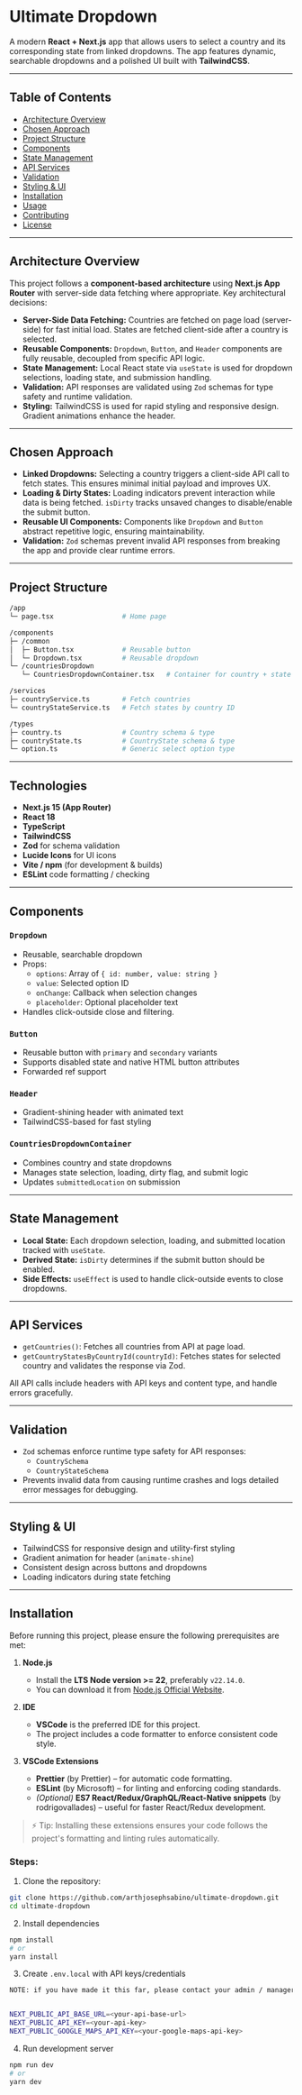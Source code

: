 # Ultimate Dropdown

A modern **React + Next.js** app that allows users to select a country and its corresponding state from linked dropdowns. The app features dynamic, searchable dropdowns and a polished UI built with **TailwindCSS**.

---

## Table of Contents

- [Architecture Overview](#architecture-overview)
- [Chosen Approach](#chosen-approach)
- [Project Structure](#project-structure)
- [Components](#components)
- [State Management](#state-management)
- [API Services](#api-services)
- [Validation](#validation)
- [Styling & UI](#styling--ui)
- [Installation](#installation)
- [Usage](#usage)
- [Contributing](#contributing)
- [License](#license)

---

## Architecture Overview

This project follows a **component-based architecture** using **Next.js App Router** with server-side data fetching where appropriate. Key architectural decisions:

- **Server-Side Data Fetching:** Countries are fetched on page load (server-side) for fast initial load. States are fetched client-side after a country is selected.
- **Reusable Components:** `Dropdown`, `Button`, and `Header` components are fully reusable, decoupled from specific API logic.
- **State Management:** Local React state via `useState` is used for dropdown selections, loading state, and submission handling.
- **Validation:** API responses are validated using `Zod` schemas for type safety and runtime validation.
- **Styling:** TailwindCSS is used for rapid styling and responsive design. Gradient animations enhance the header.

---

## Chosen Approach

- **Linked Dropdowns:** Selecting a country triggers a client-side API call to fetch states. This ensures minimal initial payload and improves UX.
- **Loading & Dirty States:** Loading indicators prevent interaction while data is being fetched. `isDirty` tracks unsaved changes to disable/enable the submit button.
- **Reusable UI Components:** Components like `Dropdown` and `Button` abstract repetitive logic, ensuring maintainability.
- **Validation:** `Zod` schemas prevent invalid API responses from breaking the app and provide clear runtime errors.

---

## Project Structure

```bash
/app
└─ page.tsx                 # Home page

/components
├─ /common
│  ├─ Button.tsx            # Reusable button
│  └─ Dropdown.tsx          # Reusable dropdown
└─ /countriesDropdown
   └─ CountriesDropdownContainer.tsx   # Container for country + state dropdowns

/services
├─ countryService.ts        # Fetch countries
└─ countryStateService.ts   # Fetch states by country ID

/types
├─ country.ts               # Country schema & type
├─ countryState.ts          # CountryState schema & type
└─ option.ts                # Generic select option type

```

---

## Technologies

- **Next.js 15 (App Router)**
- **React 18**
- **TypeScript**
- **TailwindCSS**
- **Zod** for schema validation
- **Lucide Icons** for UI icons
- **Vite / npm** (for development & builds)
- **ESLint** code formatting / checking

---

## Components

### `Dropdown`

- Reusable, searchable dropdown
- Props:
  - `options`: Array of `{ id: number, value: string }`
  - `value`: Selected option ID
  - `onChange`: Callback when selection changes
  - `placeholder`: Optional placeholder text
- Handles click-outside close and filtering.

### `Button`

- Reusable button with `primary` and `secondary` variants
- Supports disabled state and native HTML button attributes
- Forwarded ref support

### `Header`

- Gradient-shining header with animated text
- TailwindCSS-based for fast styling

### `CountriesDropdownContainer`

- Combines country and state dropdowns
- Manages state selection, loading, dirty flag, and submit logic
- Updates `submittedLocation` on submission

---

## State Management

- **Local State:** Each dropdown selection, loading, and submitted location tracked with `useState`.
- **Derived State:** `isDirty` determines if the submit button should be enabled.
- **Side Effects:** `useEffect` is used to handle click-outside events to close dropdowns.

---

## API Services

- `getCountries()`: Fetches all countries from API at page load.
- `getCountryStatesByCountryId(countryId)`: Fetches states for selected country and validates the response via Zod.

All API calls include headers with API keys and content type, and handle errors gracefully.

---

## Validation

- `Zod` schemas enforce runtime type safety for API responses:
  - `CountrySchema`
  - `CountryStateSchema`
- Prevents invalid data from causing runtime crashes and logs detailed error messages for debugging.

---

## Styling & UI

- TailwindCSS for responsive design and utility-first styling
- Gradient animation for header (`animate-shine`)
- Consistent design across buttons and dropdowns
- Loading indicators during state fetching

---

## Installation

Before running this project, please ensure the following prerequisites are met:

1. **Node.js**

   - Install the **LTS Node version >= 22**, preferably `v22.14.0`.
   - You can download it from [Node.js Official Website](https://nodejs.org/en/download).

2. **IDE**

   - **VSCode** is the preferred IDE for this project.
   - The project includes a code formatter to enforce consistent code style.

3. **VSCode Extensions**
   - **Prettier** (by Prettier) – for automatic code formatting.
   - **ESLint** (by Microsoft) – for linting and enforcing coding standards.
   - _(Optional)_ **ES7 React/Redux/GraphQL/React-Native snippets** (by rodrigovallades) – useful for faster React/Redux development.

> ⚡ Tip: Installing these extensions ensures your code follows the project's formatting and linting rules automatically.

### Steps:

1. Clone the repository:

```bash
git clone https://github.com/arthjosephsabino/ultimate-dropdown.git
cd ultimate-dropdown
```

2. Install dependencies

```bash
npm install
# or
yarn install
```

3. Create `.env.local` with API keys/credentials

```bash
NOTE: if you have made it this far, please contact your admin / manager regarding API URL and API keys


NEXT_PUBLIC_API_BASE_URL=<your-api-base-url>
NEXT_PUBLIC_API_KEY=<your-api-key>
NEXT_PUBLIC_GOOGLE_MAPS_API_KEY=<your-google-maps-api-key>
```

4. Run development server

```bash
npm run dev
# or
yarn dev
```
